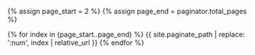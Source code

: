 {% assign page_start = 2 %}
{% assign page_end = paginator.total_pages %}

{% for index in (page_start..page_end) %}
  {{ site.paginate_path | replace: ':num', index | relative_url }}
{% endfor %}